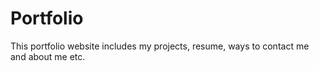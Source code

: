 # Portfolio
This portfolio website includes my projects, resume, ways to contact me and about me etc.
